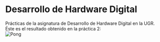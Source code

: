 # Desarrollo de Hardware Digital
Prácticas de la asignatura de Desarrollo de Hardware Digital en la UGR.  
Éste es el resultado obtenido en la práctica 2:  
![Pong](https://i.giphy.com/media/1zhrfY6loKAc5HFvLf/giphy.gif)
